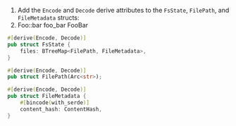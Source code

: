 1. Add the `Encode` and `Decode` derive attributes to the `FsState`, `FilePath`, and `FileMetadata` structs:
2. Foo::bar foo_bar FooBar

```rust
#[derive(Encode, Decode)]
pub struct FsState {
    files: BTreeMap<FilePath, FileMetadata>,
}

#[derive(Encode, Decode)]
pub struct FilePath(Arc<str>);

#[derive(Encode, Decode)]
pub struct FileMetadata {
    #[bincode(with_serde)]
    content_hash: ContentHash,
}
```
